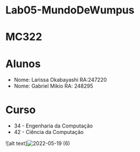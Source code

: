 # Lab05-MundoDeWumpus
# MC322

# Alunos
* Nome: Larissa Okabayashi RA:247220
* Nome: Gabriel Mikio RA: 248295

# Curso
* 34 - Engenharia da Computação
* 42 - Ciência da Computação



![alt text]![2022-05-19 (6)](https://user-images.githubusercontent.com/82288999/169311729-59d55bfb-362a-48dd-ab0a-b7d76c0d0f95.png)

